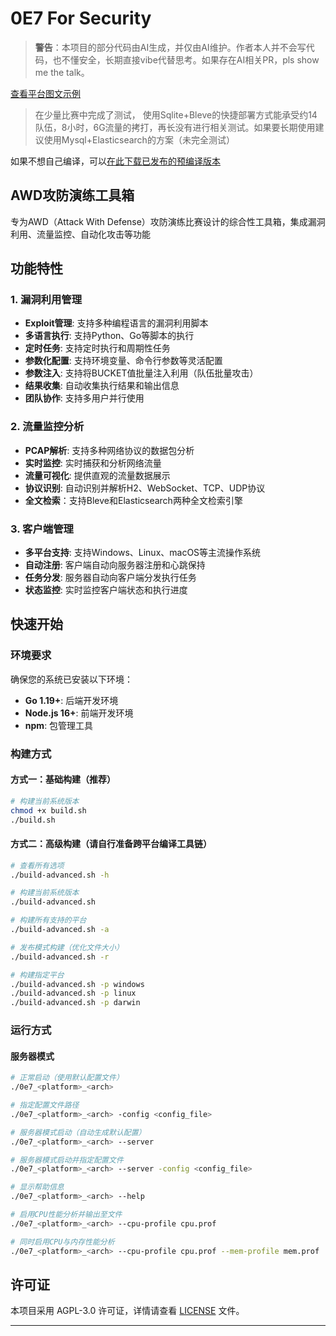 # 0E7 For Security

> **警告**：本项目的部分代码由AI生成，并仅由AI维护。作者本人并不会写代码，也不懂安全，长期直接vibe代替思考。如果存在AI相关PR，pls show me the talk。


[查看平台图文示例](demo/DEMO.md)

> 在少量比赛中完成了测试， 使用Sqlite+Bleve的快捷部署方式能承受约14队伍，8小时，6G流量的拷打，再长没有进行相关测试。如果要长期使用建议使用Mysql+Elasticsearch的方案（未完全测试）

如果不想自己编译，可以[在此下载已发布的预编译版本](https://github.com/huangzheng2016/0E7/releases)

## AWD攻防演练工具箱

专为AWD（Attack With Defense）攻防演练比赛设计的综合性工具箱，集成漏洞利用、流量监控、自动化攻击等功能

## 功能特性

### 1. 漏洞利用管理
- **Exploit管理**: 支持多种编程语言的漏洞利用脚本
- **多语言执行**: 支持Python、Go等脚本的执行
- **定时任务**: 支持定时执行和周期性任务
- **参数化配置**: 支持环境变量、命令行参数等灵活配置
- **参数注入**: 支持将BUCKET值批量注入利用（队伍批量攻击）
- **结果收集**: 自动收集执行结果和输出信息
- **团队协作**: 支持多用户并行使用

### 2. 流量监控分析
- **PCAP解析**: 支持多种网络协议的数据包分析
- **实时监控**: 实时捕获和分析网络流量
- **流量可视化**: 提供直观的流量数据展示
- **协议识别**: 自动识别并解析H2、WebSocket、TCP、UDP协议
- **全文检索**：支持Bleve和Elasticsearch两种全文检索引擎

### 3. 客户端管理
- **多平台支持**: 支持Windows、Linux、macOS等主流操作系统
- **自动注册**: 客户端自动向服务器注册和心跳保持
- **任务分发**: 服务器自动向客户端分发执行任务
- **状态监控**: 实时监控客户端状态和执行进度

## 快速开始

### 环境要求

确保您的系统已安装以下环境：

- **Go 1.19+**: 后端开发环境
- **Node.js 16+**: 前端开发环境
- **npm**: 包管理工具

### 构建方式

#### 方式一：基础构建（推荐）
```bash
# 构建当前系统版本
chmod +x build.sh
./build.sh
```

#### 方式二：高级构建（请自行准备跨平台编译工具链）
```bash
# 查看所有选项
./build-advanced.sh -h

# 构建当前系统版本
./build-advanced.sh

# 构建所有支持的平台
./build-advanced.sh -a

# 发布模式构建（优化文件大小）
./build-advanced.sh -r

# 构建指定平台
./build-advanced.sh -p windows
./build-advanced.sh -p linux
./build-advanced.sh -p darwin
```

### 运行方式

#### 服务器模式
```bash
# 正常启动（使用默认配置文件）
./0e7_<platform>_<arch>

# 指定配置文件路径
./0e7_<platform>_<arch> -config <config_file>

# 服务器模式启动（自动生成默认配置）
./0e7_<platform>_<arch> --server

# 服务器模式启动并指定配置文件
./0e7_<platform>_<arch> --server -config <config_file>

# 显示帮助信息
./0e7_<platform>_<arch> --help

# 启用CPU性能分析并输出至文件
./0e7_<platform>_<arch> --cpu-profile cpu.prof

# 同时启用CPU与内存性能分析
./0e7_<platform>_<arch> --cpu-profile cpu.prof --mem-profile mem.prof
```

## 许可证

本项目采用 AGPL-3.0 许可证，详情请查看 [LICENSE](LICENSE) 文件。

---
